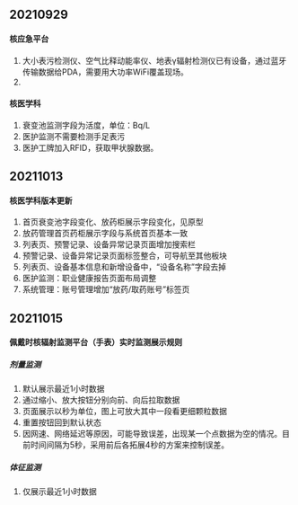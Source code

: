 ## 20210929

#### 核应急平台

1. 大小表污检测仪、空气比释动能率仪、地表γ辐射检测仪已有设备，通过蓝牙传输数据给PDA，需要用大功率WiFi覆盖现场。
2. 

#### 核医学科

1. 衰变池监测字段为活度，单位：Bq/L
2. 医护监测不需要检测手足表污
3. 医护工牌加入RFID，获取甲状腺数据。

## 20211013

#### 核医学科版本更新

1. 首页衰变池字段变化、放药柜展示字段变化，见原型
2. 放药管理首页药柜展示字段与系统首页基本一致
3. 列表页、预警记录、设备异常记录页面增加搜索栏
4. 预警记录、设备异常记录页面标签整合，可导航至其他板块
5. 列表页、设备基本信息和新增设备中，“设备名称”字段去掉
6. 医护监测：职业健康报告页面布局调整
7. 系统管理：账号管理增加“放药/取药账号”标签页

## 20211015

#### 佩戴时核辐射监测平台（手表）实时监测展示规则

##### 剂量监测

1. 默认展示最近1小时数据
2. 通过缩小、放大按钮分别向前、向后拉取数据
3. 页面展示以秒为单位，图上可放大其中一段看更细颗粒数据
4. 重置按钮回到默认状态
5. 因网速、网络延迟等原因，可能导致误差，出现某一个点数据为空的情况。目前时间间隔为5秒，采用前后各拓展4秒的方案来控制误差。

##### 体征监测

1. 仅展示最近1小时数据

